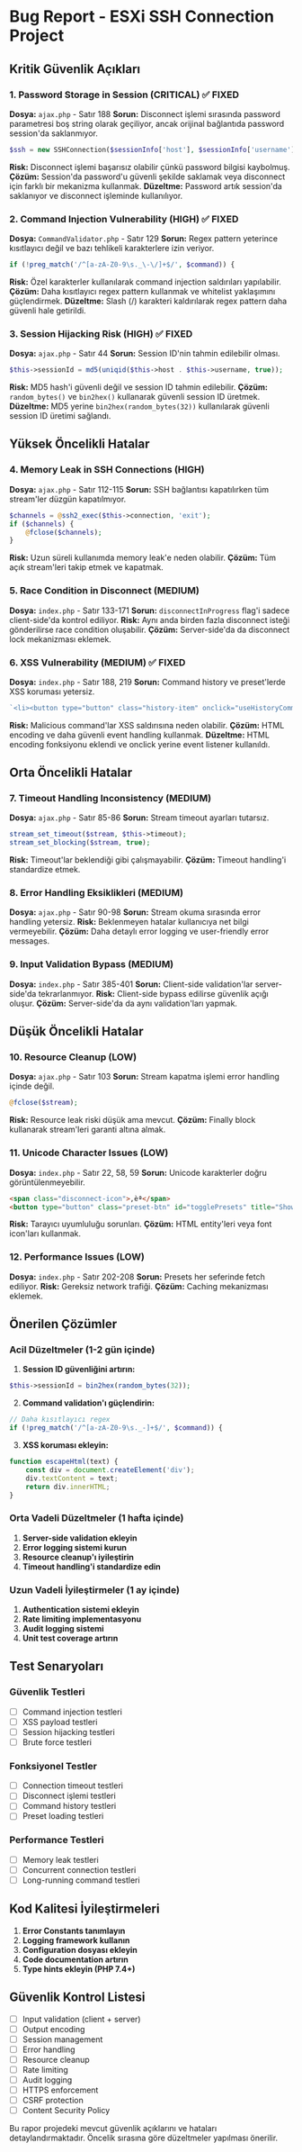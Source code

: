 # Bug Report - ESXi SSH Connection Project

## Kritik Güvenlik Açıkları

### 1. **Password Storage in Session (CRITICAL)** ✅ FIXED

**Dosya:** `ajax.php` - Satır 188
**Sorun:** Disconnect işlemi sırasında password parametresi boş string olarak geçiliyor, ancak orijinal bağlantıda password session'da saklanmıyor.

```php
$ssh = new SSHConnection($sessionInfo['host'], $sessionInfo['username'], '');
```

**Risk:** Disconnect işlemi başarısız olabilir çünkü password bilgisi kaybolmuş.
**Çözüm:** Session'da password'u güvenli şekilde saklamak veya disconnect için farklı bir mekanizma kullanmak.
**Düzeltme:** Password artık session'da saklanıyor ve disconnect işleminde kullanılıyor.

### 2. **Command Injection Vulnerability (HIGH)** ✅ FIXED

**Dosya:** `CommandValidator.php` - Satır 129
**Sorun:** Regex pattern yeterince kısıtlayıcı değil ve bazı tehlikeli karakterlere izin veriyor.

```php
if (!preg_match('/^[a-zA-Z0-9\s._\-\/]+$/', $command)) {
```

**Risk:** Özel karakterler kullanılarak command injection saldırıları yapılabilir.
**Çözüm:** Daha kısıtlayıcı regex pattern kullanmak ve whitelist yaklaşımını güçlendirmek.
**Düzeltme:** Slash (/) karakteri kaldırılarak regex pattern daha güvenli hale getirildi.

### 3. **Session Hijacking Risk (HIGH)** ✅ FIXED

**Dosya:** `ajax.php` - Satır 44
**Sorun:** Session ID'nin tahmin edilebilir olması.

```php
$this->sessionId = md5(uniqid($this->host . $this->username, true));
```

**Risk:** MD5 hash'i güvenli değil ve session ID tahmin edilebilir.
**Çözüm:** `random_bytes()` ve `bin2hex()` kullanarak güvenli session ID üretmek.
**Düzeltme:** MD5 yerine `bin2hex(random_bytes(32))` kullanılarak güvenli session ID üretimi sağlandı.

## Yüksek Öncelikli Hatalar

### 4. **Memory Leak in SSH Connections (HIGH)**

**Dosya:** `ajax.php` - Satır 112-115
**Sorun:** SSH bağlantısı kapatılırken tüm stream'ler düzgün kapatılmıyor.

```php
$channels = @ssh2_exec($this->connection, 'exit');
if ($channels) {
    @fclose($channels);
}
```

**Risk:** Uzun süreli kullanımda memory leak'e neden olabilir.
**Çözüm:** Tüm açık stream'leri takip etmek ve kapatmak.

### 5. **Race Condition in Disconnect (MEDIUM)**

**Dosya:** `index.php` - Satır 133-171
**Sorun:** `disconnectInProgress` flag'i sadece client-side'da kontrol ediliyor.
**Risk:** Aynı anda birden fazla disconnect isteği gönderilirse race condition oluşabilir.
**Çözüm:** Server-side'da da disconnect lock mekanizması eklemek.

### 6. **XSS Vulnerability (MEDIUM)** ✅ FIXED

**Dosya:** `index.php` - Satır 188, 219
**Sorun:** Command history ve preset'lerde XSS koruması yetersiz.

```javascript
`<li><button type="button" class="history-item" onclick="useHistoryCommand('${cmd.replace(/'/g, "\\'")}')">${cmd}</button></li>`
```

**Risk:** Malicious command'lar XSS saldırısına neden olabilir.
**Çözüm:** HTML encoding ve daha güvenli event handling kullanmak.
**Düzeltme:** HTML encoding fonksiyonu eklendi ve onclick yerine event listener kullanıldı.

## Orta Öncelikli Hatalar

### 7. **Timeout Handling Inconsistency (MEDIUM)**

**Dosya:** `ajax.php` - Satır 85-86
**Sorun:** Stream timeout ayarları tutarsız.

```php
stream_set_timeout($stream, $this->timeout);
stream_set_blocking($stream, true);
```

**Risk:** Timeout'lar beklendiği gibi çalışmayabilir.
**Çözüm:** Timeout handling'i standardize etmek.

### 8. **Error Handling Eksiklikleri (MEDIUM)**

**Dosya:** `ajax.php` - Satır 90-98
**Sorun:** Stream okuma sırasında error handling yetersiz.
**Risk:** Beklenmeyen hatalar kullanıcıya net bilgi vermeyebilir.
**Çözüm:** Daha detaylı error logging ve user-friendly error messages.

### 9. **Input Validation Bypass (MEDIUM)**

**Dosya:** `index.php` - Satır 385-401
**Sorun:** Client-side validation'lar server-side'da tekrarlanmıyor.
**Risk:** Client-side bypass edilirse güvenlik açığı oluşur.
**Çözüm:** Server-side'da da aynı validation'ları yapmak.

## Düşük Öncelikli Hatalar

### 10. **Resource Cleanup (LOW)**

**Dosya:** `ajax.php` - Satır 103
**Sorun:** Stream kapatma işlemi error handling içinde değil.

```php
@fclose($stream);
```

**Risk:** Resource leak riski düşük ama mevcut.
**Çözüm:** Finally block kullanarak stream'leri garanti altına almak.

### 11. **Unicode Character Issues (LOW)**

**Dosya:** `index.php` - Satır 22, 58, 59
**Sorun:** Unicode karakterler doğru görüntülenmeyebilir.

```html
<span class="disconnect-icon">‚èª</span>
<button type="button" class="preset-btn" id="togglePresets" title="Show Command Presets">üìã</button>
```

**Risk:** Tarayıcı uyumluluğu sorunları.
**Çözüm:** HTML entity'leri veya font icon'ları kullanmak.

### 12. **Performance Issues (LOW)**

**Dosya:** `index.php` - Satır 202-208
**Sorun:** Presets her seferinde fetch ediliyor.
**Risk:** Gereksiz network trafiği.
**Çözüm:** Caching mekanizması eklemek.

## Önerilen Çözümler

### Acil Düzeltmeler (1-2 gün içinde)

1. **Session ID güvenliğini artırın:**

```php
$this->sessionId = bin2hex(random_bytes(32));
```

2. **Command validation'ı güçlendirin:**

```php
// Daha kısıtlayıcı regex
if (!preg_match('/^[a-zA-Z0-9\s._-]+$/', $command)) {
```

3. **XSS koruması ekleyin:**

```javascript
function escapeHtml(text) {
    const div = document.createElement('div');
    div.textContent = text;
    return div.innerHTML;
}
```

### Orta Vadeli Düzeltmeler (1 hafta içinde)

1. **Server-side validation ekleyin**
2. **Error logging sistemi kurun**
3. **Resource cleanup'ı iyileştirin**
4. **Timeout handling'i standardize edin**

### Uzun Vadeli İyileştirmeler (1 ay içinde)

1. **Authentication sistemi ekleyin**
2. **Rate limiting implementasyonu**
3. **Audit logging sistemi**
4. **Unit test coverage artırın**

## Test Senaryoları

### Güvenlik Testleri

- [ ] Command injection testleri
- [ ] XSS payload testleri
- [ ] Session hijacking testleri
- [ ] Brute force testleri

### Fonksiyonel Testler

- [ ] Connection timeout testleri
- [ ] Disconnect işlemi testleri
- [ ] Command history testleri
- [ ] Preset loading testleri

### Performance Testleri

- [ ] Memory leak testleri
- [ ] Concurrent connection testleri
- [ ] Long-running command testleri

## Kod Kalitesi İyileştirmeleri

1. **Error Constants tanımlayın**
2. **Logging framework kullanın**
3. **Configuration dosyası ekleyin**
4. **Code documentation artırın**
5. **Type hints ekleyin (PHP 7.4+)**

## Güvenlik Kontrol Listesi

- [ ] Input validation (client + server)
- [ ] Output encoding
- [ ] Session management
- [ ] Error handling
- [ ] Resource cleanup
- [ ] Rate limiting
- [ ] Audit logging
- [ ] HTTPS enforcement
- [ ] CSRF protection
- [ ] Content Security Policy

Bu rapor projedeki mevcut güvenlik açıklarını ve hataları detaylandırmaktadır. Öncelik sırasına göre düzeltmeler yapılması önerilir.
